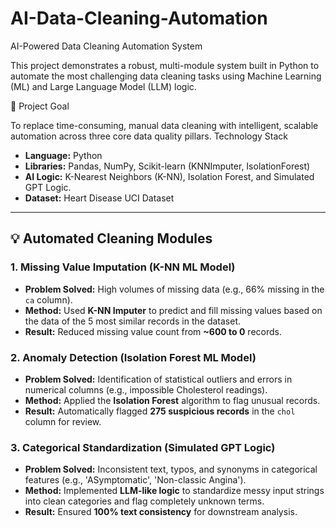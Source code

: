 # AI-Data-Cleaning-Automation
AI-Powered Data Cleaning Automation System

This project demonstrates a robust, multi-module system built in Python to automate the most challenging data cleaning tasks using Machine Learning (ML) and Large Language Model (LLM) logic.

 🎯 Project Goal

To replace time-consuming, manual data cleaning with intelligent, scalable automation across three core data quality pillars.
 Technology Stack

* **Language:** Python
* **Libraries:** Pandas, NumPy, Scikit-learn (KNNImputer, IsolationForest)
* **AI Logic:** K-Nearest Neighbors (K-NN), Isolation Forest, and Simulated GPT Logic.
* **Dataset:** Heart Disease UCI Dataset

---

## 💡 Automated Cleaning Modules

### 1. Missing Value Imputation (K-NN ML Model)
* **Problem Solved:** High volumes of missing data (e.g., 66% missing in the `ca` column).
* **Method:** Used **K-NN Imputer** to predict and fill missing values based on the data of the 5 most similar records in the dataset.
* **Result:** Reduced missing value count from **~600 to 0** records.

### 2. Anomaly Detection (Isolation Forest ML Model)
* **Problem Solved:** Identification of statistical outliers and errors in numerical columns (e.g., impossible Cholesterol readings).
* **Method:** Applied the **Isolation Forest** algorithm to flag unusual records.
* **Result:** Automatically flagged **275 suspicious records** in the `chol` column for review.

### 3. Categorical Standardization (Simulated GPT Logic)
* **Problem Solved:** Inconsistent text, typos, and synonyms in categorical features (e.g., 'ASymptomatic', 'Non-classic Angina').
* **Method:** Implemented **LLM-like logic** to standardize messy input strings into clean categories and flag completely unknown terms.
* **Result:** Ensured **100% text consistency** for downstream analysis.
